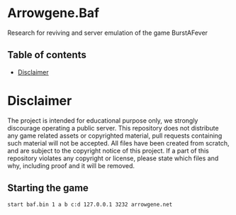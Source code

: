 Arrowgene.Baf
===
Research for reviving and server emulation of the game BurstAFever

## Table of contents
- [Disclaimer](#disclaimer)

Disclaimer
===
The project is intended for educational purpose only, we strongly discourage operating a public server.
This repository does not distribute any game related assets or copyrighted material,
pull requests containing such material will not be accepted.
All files have been created from scratch, and are subject to the copyright notice of this project.
If a part of this repository violates any copyright or license, please state which files and why,
including proof and it will be removed.

## Starting the game
```
start baf.bin 1 a b c:d 127.0.0.1 3232 arrowgene.net
```